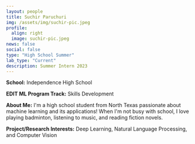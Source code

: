 ```yaml
---
layout: people
title: Suchir Paruchuri
img: /assets/img/suchir-pic.jpeg
profile:
  align: right
  image: suchir-pic.jpeg
news: false
social: false
type: "High School Summer"
lab_type: "Current"
description: Summer Intern 2023
---
```


**School:** Independence High School

**EDIT ML Program Track:**
Skills Development

**About Me:**
I'm a high school student from North Texas passionate about machine learning and its applications! When I'm not busy with school, I love playing badminton, listening to music, and reading fiction novels.

**Project/Research Interests:**
Deep Learning, Natural Language Processing, and Computer Vision
    